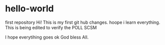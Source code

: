 # hello-world
first repository
Hi! This is my first git hub changes. hoope i learn everything.
This is being edited to verify the POLL SCSM

I hope everytihing goes ok
God bless All.
